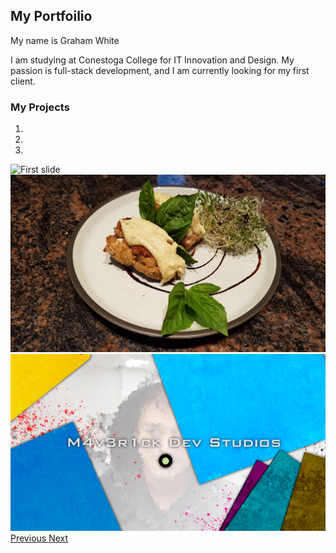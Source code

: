 

<h2 name="home_link">My Portfoilio</h2>

<p>My name is Graham White</p>

<p>I am studying at Conestoga College for IT Innovation and Design.  My passion is full-stack development, and I am currently looking for my first client.</p>

<h3>My Projects</h3>

<div id="carouselExampleIndicators" class="carousel slide" data-ride="carousel">
  <ol class="carousel-indicators">
    <li data-target="#carouselExampleIndicators" data-slide-to="0" class="active"></li>
    <li data-target="#carouselExampleIndicators" data-slide-to="1"></li>
    <li data-target="#carouselExampleIndicators" data-slide-to="2"></li>
  </ol>
  <div class="carousel-inner">
    <div class="carousel-item active">
      <img class="d-block w-100" src="../img/Part%20A.png" alt="First slide">
    </div>
    <div class="carousel-item">
      <img class="d-block w-100" src="../img/food.jpg" alt="Second slide">
    </div>
    <div class="carousel-item">
      <img class="d-block w-100" src="../img/Part%20B.png" alt="Third slide">
    </div>
  </div>
  <a class="carousel-control-prev" href="#carouselExampleIndicators" role="button" data-slide="prev">
    <span class="carousel-control-prev-icon" aria-hidden="true"></span>
    <span class="sr-only">Previous</span>
  </a>
  <a class="carousel-control-next" href="#carouselExampleIndicators" role="button" data-slide="next">
    <span class="carousel-control-next-icon" aria-hidden="true"></span>
    <span class="sr-only">Next</span>
  </a>
</div>

